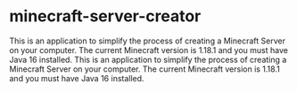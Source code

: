 # minecraft-server-creator
This is an application to simplify the process of creating a Minecraft Server on your computer. The current Minecraft version is 1.18.1 and you must have Java 16 installed.
This is an application to simplify the process of creating a Minecraft Server on your computer. The current Minecraft version is 1.18.1 and you must have Java 16 installed.
